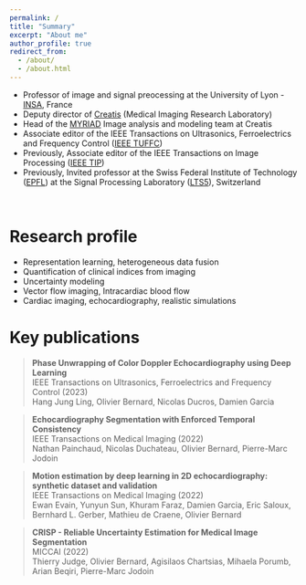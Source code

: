 ```yaml
---
permalink: /
title: "Summary"
excerpt: "About me"
author_profile: true
redirect_from: 
  - /about/
  - /about.html
---
```


- Professor of image and signal preocessing at the University of Lyon - [INSA](https://www.insa-lyon.fr/en/), France
- Deputy director of [Creatis](https://www.creatis.insa-lyon.fr/site/en) (Medical Imaging Research Laboratory)
- Head of the [MYRIAD](https://creatis-myriad.github.io/) Image analysis and modeling team at Creatis
- Associate editor of the IEEE Transactions on Ultrasonics, Ferroelectrics and Frequency Control ([IEEE TUFFC](https://ieeexplore.ieee.org/xpl/RecentIssue.jsp?punumber=58))
- Previously, Associate editor of the IEEE Transactions on Image Processing ([IEEE TIP](https://ieeexplore.ieee.org/xpl/RecentIssue.jsp?punumber=83))
- Previously, Invited professor at the Swiss Federal Institute of Technology ([EPFL](https://www.epfl.ch/en/)) at the Signal Processing Laboratory ([LTS5](https://www.epfl.ch/labs/lts5/research/)), Switzerland
<br />

Research profile
======
- Representation learning, heterogeneous data fusion
- Quantification of clinical indices from imaging
- Uncertainty modeling
- Vector flow imaging, Intracardiac blood flow
- Cardiac imaging, echocardiography, realistic simulations
&nbsp;

Key publications
======

> **Phase Unwrapping of Color Doppler Echocardiography using Deep Learning** <br>
> IEEE Transactions on Ultrasonics, Ferroelectrics and Frequency Control (2023) <br>
> Hang Jung Ling, Olivier Bernard, Nicolas Ducros, Damien Garcia

> **Echocardiography Segmentation with Enforced Temporal Consistency** <br>
> IEEE Transactions on Medical Imaging (2022) <br>
> Nathan Painchaud, Nicolas Duchateau, Olivier Bernard, Pierre-Marc Jodoin

> **Motion estimation by deep learning in 2D echocardiography: synthetic dataset and validation** <br>
> IEEE Transactions on Medical Imaging (2022) <br>
> Ewan Evain, Yunyun Sun, Khuram Faraz, Damien Garcia, Eric Saloux, Bernhard L. Gerber, Mathieu de Craene, Olivier Bernard

> **CRISP - Reliable Uncertainty Estimation for Medical Image Segmentation** <br>
> MICCAI (2022) <br>
> Thierry Judge, Olivier Bernard, Agisilaos Chartsias, Mihaela Porumb, Arian Beqiri, Pierre-Marc Jodoin


